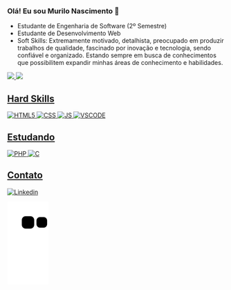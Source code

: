 ### Olá! Eu sou Murilo Nascimento 👋
+ Estudante de Engenharia de Software (2º Semestre)
+ Estudante de Desenvolvimento Web
+ Soft Skills: Extremamente motivado, detalhista, preocupado em produzir trabalhos de qualidade, fascinado por inovação e tecnologia, sendo confiável e organizado. Estando sempre em busca de conhecimentos que possibilitem expandir minhas áreas de conhecimento e habilidades.

<div>
  <a href="https://github.com/murilonicemento">
  <img height="180em" src="https://github-readme-stats.vercel.app/api?username=murilonicemento&show_icons=true&theme=dracula&include_all_commits=true&count_private=true"/>
  <img height="180em" src="https://github-readme-stats.vercel.app/api/top-langs/?username=murilonicemento&layout=compact&langs_count=7&theme=dracula"/>
</div>

## Hard Skills
<div style = "display: Inline_block">
  <img height = "38" width = "40" alt= "HTML5" src="https://cdn.jsdelivr.net/gh/devicons/devicon/icons/html5/html5-original.svg" />  
  <img height = "38" width = "40" alt= "CSS" src="https://cdn.jsdelivr.net/gh/devicons/devicon/icons/css3/css3-original.svg" />
  <img height = "38" width = "40" alt= "JS" src="https://cdn.jsdelivr.net/gh/devicons/devicon/icons/javascript/javascript-original.svg" />
  <img height = "38" width = "40" alt= "VSCODE" src="https://cdn.jsdelivr.net/gh/devicons/devicon/icons/vscode/vscode-original.svg" />
</div>

## Estudando
<div style = "display: inline_block">
  <img height = "38" width = "40" alt= "PHP" src="https://cdn.jsdelivr.net/gh/devicons/devicon/icons/php/php-original.svg" />
  <img height = "38" width = "40" alt= "C" src="https://cdn.jsdelivr.net/gh/devicons/devicon/icons/c/c-original.svg" />
</div>

## Contato
<a href = "https://www.linkedin.com/in/murilonicemento/"> 
  <img height = "38" width = "40" alt= "Linkedin" src="https://cdn.jsdelivr.net/gh/devicons/devicon/icons/linkedin/linkedin-original.svg" />
</a>

![Snake animation](https://github.com/murilonicemento/murilonicemento/blob/output/github-contribution-grid-snake.svg)
